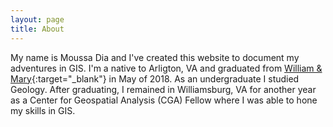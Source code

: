 ```yaml
---
layout: page
title: About
---
```


My name is Moussa Dia and I've created this website to document my adventures in GIS. I'm a native to Arligton, VA and graduated from [William & Mary](https://www.wm.edu/){:target="_blank"} in May of 2018. As an undergraduate I studied Geology.  After graduating, I remained in Williamsburg, VA for another year as a Center for Geospatial Analysis (CGA) Fellow where I was able to hone my skills in GIS.